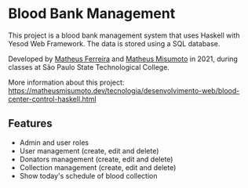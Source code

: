 # Blood Bank Management

This project is a blood bank management system that uses Haskell with Yesod Web Framework. The data is stored using a SQL database.

Developed by [Matheus Ferreira](https://github.com/MathOli/) and [Matheus Misumoto](https://matheusmisumoto.dev/) in 2021, during classes at São Paulo State Technological College.

More information about this project: https://matheusmisumoto.dev/tecnologia/desenvolvimento-web/blood-center-control-haskell.html

## Features

* Admin and user roles
* User management (create, edit and delete)
* Donators management (create, edit and delete)
* Collection management (create, edit and delete)
* Show today's schedule of blood collection